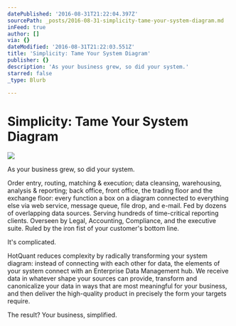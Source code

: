 ```yaml
---
datePublished: '2016-08-31T21:22:04.397Z'
sourcePath: _posts/2016-08-31-simplicity-tame-your-system-diagram.md
inFeed: true
author: []
via: {}
dateModified: '2016-08-31T21:22:03.551Z'
title: 'Simplicity: Tame Your System Diagram'
publisher: {}
description: 'As your business grew, so did your system.'
starred: false
_type: Blurb

---
```

# Simplicity: Tame Your System Diagram
![](https://the-grid-user-content.s3-us-west-2.amazonaws.com/f711a9d0-1de3-4cfd-98d8-df7ea8c5fa64.jpg)

As your business grew, so did your system.

Order entry, routing, matching & execution; data cleansing, warehousing, analysis & reporting; back office, front office, the trading floor and the exchange floor: every function a box on a diagram connected to everything else via web service, message queue, file drop, and e-mail. Fed by dozens of overlapping data sources. Serving hundreds of time-critical reporting clients. Overseen by Legal, Accounting, Compliance, and the executive suite. Ruled by the iron fist of your customer's bottom line.

It's complicated.

HotQuant reduces complexity by radically transforming your system diagram: instead of connecting with each other for data, the elements of your system connect with an Enterprise Data Management hub. We receive data in whatever shape your sources can provide, transform and canonicalize your data in ways that are most meaningful for your business, and then deliver the high-quality product in precisely the form your targets require.

The result? Your business, simplified.